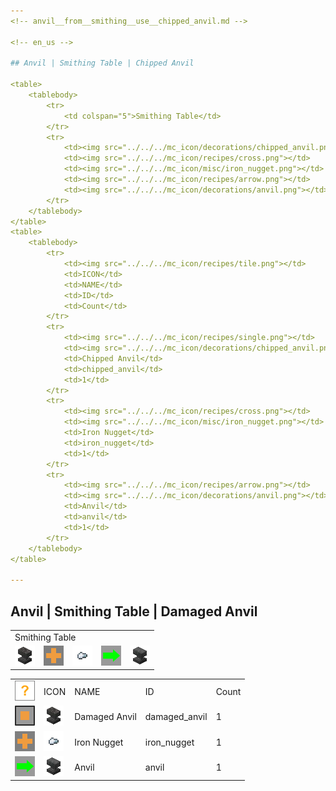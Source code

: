 ```yaml
---
<!-- anvil__from__smithing__use__chipped_anvil.md -->

<!-- en_us -->

## Anvil | Smithing Table | Chipped Anvil

<table>
	<tablebody>
		<tr>
			<td colspan="5">Smithing Table</td>
		</tr>
		<tr>
			<td><img src="../../../mc_icon/decorations/chipped_anvil.png"></td>
			<td><img src="../../../mc_icon/recipes/cross.png"></td>
			<td><img src="../../../mc_icon/misc/iron_nugget.png"></td>
			<td><img src="../../../mc_icon/recipes/arrow.png"></td>
			<td><img src="../../../mc_icon/decorations/anvil.png"></td>
		</tr>
	</tablebody>
</table>
<table>
	<tablebody>
		<tr>
			<td><img src="../../../mc_icon/recipes/tile.png"></td>
			<td>ICON</td>
			<td>NAME</td>
			<td>ID</td>
			<td>Count</td>
		</tr>
		<tr>
			<td><img src="../../../mc_icon/recipes/single.png"></td>
			<td><img src="../../../mc_icon/decorations/chipped_anvil.png"></td>
			<td>Chipped Anvil</td>
			<td>chipped_anvil</td>
			<td>1</td>
		</tr>
		<tr>
			<td><img src="../../../mc_icon/recipes/cross.png"></td>
			<td><img src="../../../mc_icon/misc/iron_nugget.png"></td>
			<td>Iron Nugget</td>
			<td>iron_nugget</td>
			<td>1</td>
		</tr>
		<tr>
			<td><img src="../../../mc_icon/recipes/arrow.png"></td>
			<td><img src="../../../mc_icon/decorations/anvil.png"></td>
			<td>Anvil</td>
			<td>anvil</td>
			<td>1</td>
		</tr>
	</tablebody>
</table>

---
```

<!-- anvil__from__smithing__use__damaged_anvil.md -->

<!-- en_us -->

## Anvil | Smithing Table | Damaged Anvil

<table>
	<tablebody>
		<tr>
			<td colspan="5">Smithing Table</td>
		</tr>
		<tr>
			<td><img src="../../../mc_icon/decorations/damaged_anvil.png"></td>
			<td><img src="../../../mc_icon/recipes/cross.png"></td>
			<td><img src="../../../mc_icon/misc/iron_nugget.png"></td>
			<td><img src="../../../mc_icon/recipes/arrow.png"></td>
			<td><img src="../../../mc_icon/decorations/anvil.png"></td>
		</tr>
	</tablebody>
</table>
<table>
	<tablebody>
		<tr>
			<td><img src="../../../mc_icon/recipes/tile.png"></td>
			<td>ICON</td>
			<td>NAME</td>
			<td>ID</td>
			<td>Count</td>
		</tr>
		<tr>
			<td><img src="../../../mc_icon/recipes/single.png"></td>
			<td><img src="../../../mc_icon/decorations/damaged_anvil.png"></td>
			<td>Damaged Anvil</td>
			<td>damaged_anvil</td>
			<td>1</td>
		</tr>
		<tr>
			<td><img src="../../../mc_icon/recipes/cross.png"></td>
			<td><img src="../../../mc_icon/misc/iron_nugget.png"></td>
			<td>Iron Nugget</td>
			<td>iron_nugget</td>
			<td>1</td>
		</tr>
		<tr>
			<td><img src="../../../mc_icon/recipes/arrow.png"></td>
			<td><img src="../../../mc_icon/decorations/anvil.png"></td>
			<td>Anvil</td>
			<td>anvil</td>
			<td>1</td>
		</tr>
	</tablebody>
</table>

